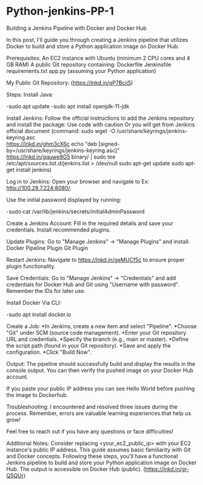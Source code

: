 # Python-jenkins-PP-1

Building a Jenkins Pipeline with Docker and Docker Hub

In this post, I'll guide you through creating a Jenkins pipeline that utilizes Docker to build and store a Python application image on Docker Hub.

Prerequisites:
An EC2 instance with Ubuntu (minimum 2 CPU cores and 4 GB RAM)
A public Git repository containing:
Dockerfile
Jenkinsfile
requirements.txt
app.py (assuming your Python application)

My Public Git Repository: (https://lnkd.in/gP7Bcii5)

Steps:
Install Java:

-sudo apt update
-sudo apt install openjdk-11-jdk

Install Jenkins:
Follow the official instructions to add the Jenkins repository and install the package: 
Use code with caution Or you will get from Jenkins official document
(command: 
sudo wget -O /usr/share/keyrings/jenkins-keyring.asc \
 https://lnkd.in/ghm3cX6c
 echo "deb [signed-by=/usr/share/keyrings/jenkins-keyring.asc]" \
 https://lnkd.in/gquwe8G5 binary/ | sudo tee \
 /etc/apt/sources.list.d/jenkins.list > /dev/null
 sudo apt-get update
sudo apt-get install jenkins)

Log in to Jenkins:
Open your browser and navigate to Ex: http://100.29.7.224:8080/. 

Use the initial password displayed by running:

-sudo cat /var/lib/jenkins/secrets/initialAdminPassword

Create a Jenkins Account:
Fill in the required details and save your credentials. Install recommended plugins.

Update Plugins:
Go to "Manage Jenkins" -> "Manage Plugins" and install:
Docker Pipeline Plugin
Git Plugin

Restart Jenkins:
Navigate to https://lnkd.in/geMUCf5c to ensure proper plugin functionality.

Save Credentials:
Go to "Manage Jenkins" -> "Credentials" and add credentials for Docker Hub and Git using "Username with password". Remember the IDs for later use.

Install Docker Via CLI:

-sudo apt install docker.io

Create a Job:
*In Jenkins, create a new item and select "Pipeline".
*Choose "Git" under SCM (source code management).
*Enter your Git repository URL and credentials.
*Specify the branch (e.g., main or master).
*Define the script path (found in your Git repository).
*Save and apply the configuration.
*Click "Build Now".

Output:
The pipeline should successfully build and display the results in the console output. You can then verify the pushed image on your Docker Hub account.

If you paste your public IP address you can see Hello World before pushing the image to Dockerhub.

Troubleshooting:
I encountered and resolved three issues during the process. Remember, errors are valuable learning experiences that help us grow!

Feel free to reach out if you have any questions or face difficulties!

Additional Notes:
Consider replacing <your_ec2_public_ip> with your EC2 instance's public IP address.
This guide assumes basic familiarity with Git and Docker concepts.
Following these steps, you'll have a functional Jenkins pipeline to build and store your Python application image on Docker Hub. The output is accessible on Docker Hub (public). (https://lnkd.in/gr-Q5QUr)

